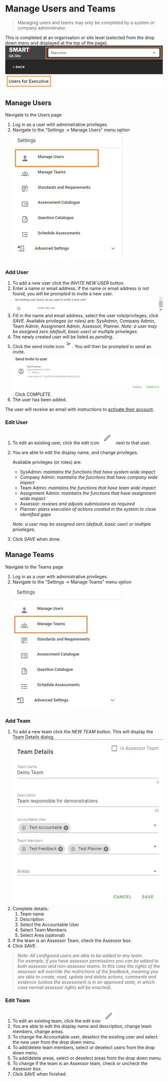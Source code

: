 # Manage Users and Teams
> Managing users and teams may only be completed by a system or company administrator.

This is completed at an organisation or site level (selected from the drop down menu and displayed at the top of the page).
![image](../assets/screenshots/jobs/companyUsers.png)

## Manage Users
Navigate to the Users page
1. Log in as a user with administrative privileges.
1. Navigate to the "Settings -> Manage Users" menu option
![image](../assets/screenshots/jobs/menu-manageusers.png)

### Add User
1. To add a new user click the _INVITE NEW USER_ button.
1. Enter a name or email address. If the name or email address is not found, you will be prompted to invite a new user.
![image](../assets/screenshots/jobs/adduser.png)
1. Fill in the name and email address, select the user role/privileges, click _SAVE_.
Available privileges (or roles) are: SysAdmin, Company Admin, Team Admin,
Assignment Admin, Assessor, Planner. _Note: a user may be assigned zero (default, basic user) or multiple priveleges._
1. The newly created user will be listed as _pending_.
1. Click the send invite icon ![image](../assets/screenshots/jobs/send-inviteIcon.png). You will then be prompted to send an invite.
![image](../assets/screenshots/jobs/send-invite.png). Click COMPLETE.
1. The user has been added.

The user will receive an email with instructions to [activate their account](jobs/create-account.md).

### Edit User
1. To edit an existing user, click the edit icon ![image](../assets/screenshots/jobs/editIcon.png) next to that user.
1. You are able to edit the display name, and change privileges.  

    Available privileges (or roles) are: 
    - SysAdmin: _maintains the functions that have system wide impact_
    - Company Admin: _maintains the functions that have company wide impact_
    - Team Admin: _maintains the functions that have team wide impact_
    - Assignment Admin: _maintains the functions that have assignment wide impact_
    - Assessor: _reviews and adjusts submissions as required_
    - Planner: _plans execution of actions created in the system to close identified gaps_ 
    
    _Note: a user may be assigned zero (default, basic user) or multiple priveleges._
1. Click _SAVE_ when done.

## Manage Teams
Navigate to the Teams page
1. Log in as a user with administrative privileges.
1. Navigate to the "Settings -> Manage Teams" menu option
![image](../assets/screenshots/jobs/menu-manageteams.png)

### Add Team
1. To add a new team click the _NEW TEAM_ button. This will display the Team Details dialog.
![image](../assets/screenshots/jobs/new-team.png)
1. Complete details:
    1. Team name
    1. Description
    1. Select the Accountable User
    1. Select Team Members 
    1. Select Area (optional)
1. If the team is an Assessor Team, check the Assessor box.
1. Click _SAVE_.  

> _Note: All configured users are able to be added to any team.  
For example, if you have assessor permissions you can be added to both assessor and non-assessor teams. In this case the rights of the assessor will override the restrictions of the feedback, meaning you are able to create, read, update and delete actions, comments and evidence (unless the assessment is in an approved state, in which case normal assessor rights will be enacted)._

### Edit Team
1. To edit an existing team, click the edit icon ![image](../assets/screenshots/jobs/editIcon.png)
1. You are able to edit the display name and description, change team members, change areas.
1. To change the Accountable user, deselect the existing user and select the new user from the drop down menu.
1. To add/delete team members, select or deselect users from the drop down menu.
1. To add/delete areas, select or deselect areas from the drop down menu.
1. To change if the team is an Assessor team, check or uncheck the Assessor box.
1. Click _SAVE_ when finished.